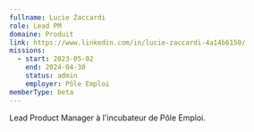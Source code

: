 ```yaml
---
fullname: Lucie Zaccardi
role: Lead PM
domaine: Produit
link: https://www.linkedin.com/in/lucie-zaccardi-4a14b6150/
missions:
  - start: 2023-05-02
    end: 2024-04-30
    status: admin
    employer: Pôle Emploi
memberType: beta
---
```


Lead Product Manager à l'incubateur de Pôle Emploi.
